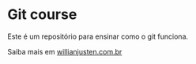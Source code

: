 # Git course

Este é um repositório para ensinar como o git funciona.

Saiba mais em [willianjusten.com.br](https://willianjusten.com.br)
